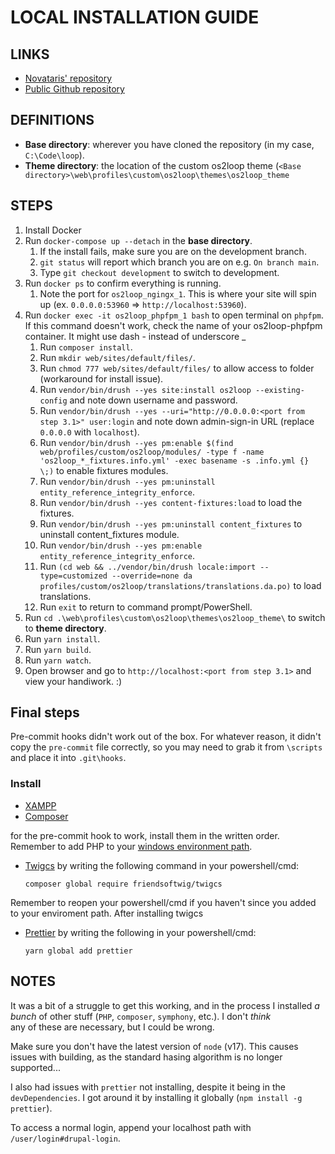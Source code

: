 # LOCAL INSTALLATION GUIDE

## LINKS

- [Novataris' repository](https://bitbucket.org/novataris/loop/src/main/)
- [Public Github repository](https://github.com/os2loop/os2loop)

## DEFINITIONS

- **Base directory**: wherever you have cloned the repository (in my case, `C:\Code\loop`).
- **Theme directory**: the location of the custom os2loop theme (`<Base directory>\web\profiles\custom\os2loop\themes\os2loop_theme`

## STEPS

1. Install Docker
2. Run `docker-compose up --detach` in the **base directory**.
    1. If the install fails, make sure you are on the development branch.
    2. `git status` will report which branch you are on e.g. `On branch main`.
    3. Type `git checkout development` to switch to development.
3. Run `docker ps` to confirm everything is running.
    1. Note the port for `os2loop_ngingx_1`. This is where your site will spin up (ex. `0.0.0.0:53960` => `http://localhost:53960`).
4. Run `docker exec -it os2loop_phpfpm_1 bash` to open terminal on `phpfpm`. If this command doesn't work, check the name of your os2loop-phpfpm container. It might use dash \- instead of underscore \_
    1. Run `composer install`.
    2. Run `mkdir web/sites/default/files/`.
    3. Run `chmod 777 web/sites/default/files/` to allow access to folder (workaround for install issue).
    4. Run `vendor/bin/drush --yes site:install os2loop --existing-config` and note down username and password.
    5. Run `vendor/bin/drush --yes --uri="http://0.0.0.0:<port from step 3.1>" user:login` and note down admin-sign-in URL (replace `0.0.0.0` with `localhost`).
    6. Run `vendor/bin/drush --yes pm:enable $(find web/profiles/custom/os2loop/modules/ -type f -name 'os2loop_*_fixtures.info.yml' -exec basename -s .info.yml {} \;)`
	to enable fixtures modules.
    7. Run `vendor/bin/drush --yes pm:uninstall entity_reference_integrity_enforce`.
    8. Run `vendor/bin/drush --yes content-fixtures:load` to load the fixtures.
    9. Run `vendor/bin/drush --yes pm:uninstall content_fixtures` to uninstall content_fixtures module.
    10. Run `vendor/bin/drush --yes pm:enable entity_reference_integrity_enforce`.
    11. Run `(cd web && ../vendor/bin/drush locale:import --type=customized --override=none da profiles/custom/os2loop/translations/translations.da.po)` to load translations.
    12. Run `exit` to return to command prompt/PowerShell.
5. Run `cd .\web\profiles\custom\os2loop\themes\os2loop_theme\` to switch to **theme directory**.
6. Run `yarn install`.
7. Run `yarn build`.
8. Run `yarn watch`.
9. Open browser and go to `http://localhost:<port from step 3.1>` and view your handiwork. :)

## Final steps

Pre-commit hooks didn't work out of the box. For whatever reason, it didn't copy the `pre-commit` file correctly, so you may need to grab it from `\scripts` and place it into `.git\hooks`.

### Install
- [XAMPP](https://www.apachefriends.org/download.html)
- [Composer](https://getcomposer.org/download/)

for the pre-commit hook to work, install them in the written order. Remember to add PHP to your [windows environment path](https://dinocajic.medium.com/add-xampp-php-to-environment-variables-in-windows-10-af20a765b0ce).

- [Twigcs](https://github.com/friendsoftwig/twigcs) by writing the following command in your powershell/cmd:

    ```
    composer global require friendsoftwig/twigcs
    ```

Remember to reopen your powershell/cmd if you haven't since you added to your enviroment path. After installing twigcs

- [Prettier](https://prettier.io/docs/en/install.html) by writing the following in your powershell/cmd:

    ```
    yarn global add prettier
    ```

## NOTES

It was a bit of a struggle to get this working, and in the process I installed _a bunch_ of other stuff (`PHP`, `composer`, `symphony`, etc.). I don't _think_ \
any of these are necessary, but I could be wrong.

Make sure you don't have the latest version of `node` (v17). This causes issues with building, as the standard hasing algorithm is no longer supported...

I also had issues with `prettier` not installing, despite it being in the `devDependencies`. I got around it by installing it globally (`npm install -g prettier`).

To access a normal login, append your localhost path with `/user/login#drupal-login`.
